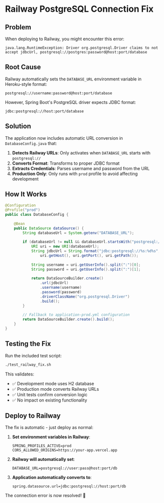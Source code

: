 # Railway PostgreSQL Connection Fix

## Problem
When deploying to Railway, you might encounter this error:
```
java.lang.RuntimeException: Driver org.postgresql.Driver claims to not accept jdbcUrl, postgresql://postgres:password@host:port/database
```

## Root Cause
Railway automatically sets the `DATABASE_URL` environment variable in Heroku-style format:
```
postgresql://username:password@host:port/database
```

However, Spring Boot's PostgreSQL driver expects JDBC format:
```
jdbc:postgresql://host:port/database
```

## Solution
The application now includes automatic URL conversion in `DatabaseConfig.java` that:

1. **Detects Railway URLs**: Only activates when `DATABASE_URL` starts with `postgresql://`
2. **Converts Format**: Transforms to proper JDBC format
3. **Extracts Credentials**: Parses username and password from the URL
4. **Production Only**: Only runs with `prod` profile to avoid affecting development

## How It Works

```java
@Configuration
@Profile("prod")
public class DatabaseConfig {
    
    @Bean
    public DataSource dataSource() {
        String databaseUrl = System.getenv("DATABASE_URL");
        
        if (databaseUrl != null && databaseUrl.startsWith("postgresql://")) {
            URI uri = new URI(databaseUrl);
            String jdbcUrl = String.format("jdbc:postgresql://%s:%d%s", 
                uri.getHost(), uri.getPort(), uri.getPath());
            
            String username = uri.getUserInfo().split(":")[0];
            String password = uri.getUserInfo().split(":")[1];
            
            return DataSourceBuilder.create()
                .url(jdbcUrl)
                .username(username)
                .password(password)
                .driverClassName("org.postgresql.Driver")
                .build();
        }
        
        // Fallback to application-prod.yml configuration
        return DataSourceBuilder.create().build();
    }
}
```

## Testing the Fix

Run the included test script:
```bash
./test_railway_fix.sh
```

This validates:
- ✅ Development mode uses H2 database
- ✅ Production mode converts Railway URLs
- ✅ Unit tests confirm conversion logic
- ✅ No impact on existing functionality

## Deploy to Railway

The fix is automatic - just deploy as normal:

1. **Set environment variables in Railway**:
   ```env
   SPRING_PROFILES_ACTIVE=prod
   CORS_ALLOWED_ORIGINS=https://your-app.vercel.app
   ```

2. **Railway will automatically set**:
   ```env
   DATABASE_URL=postgresql://user:pass@host:port/db
   ```

3. **Application automatically converts to**:
   ```env
   spring.datasource.url=jdbc:postgresql://host:port/db
   ```

The connection error is now resolved! 🎉